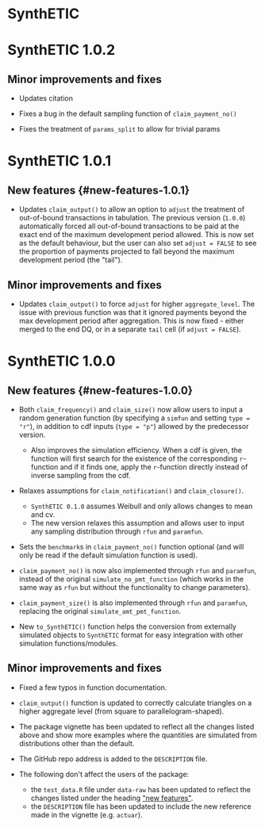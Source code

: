 # SynthETIC

# SynthETIC 1.0.2

## Minor improvements and fixes 

* Updates citation

* Fixes a bug in the default sampling function of `claim_payment_no()`

* Fixes the treatment of `params_split` to allow for trivial params

# SynthETIC 1.0.1

## New features {#new-features-1.0.1}

* Updates `claim_output()` to allow an option to `adjust` the treatment of
out-of-bound transactions in tabulation. The previous version (`1.0.0`) 
automatically forced all out-of-bound transactions to be paid at the exact end 
of the maximum development period allowed. This is now set as the default
behaviour, but the user can also set `adjust = FALSE` to see the proportion of
payments projected to fall beyond the maximum development period (the "tail").

## Minor improvements and fixes 

* Updates `claim_output()` to force `adjust` for higher `aggregate_level`. The
issue with previous function was that it ignored payments beyond the max
development period after aggregation. This is now fixed - either merged to the
end DQ, or in a separate `tail` cell (if `adjust = FALSE`).


# SynthETIC 1.0.0

## New features {#new-features-1.0.0}

* Both `claim_frequency()` and `claim_size()` now allow users to input a random
generation function (by specifying a `simfun` and setting `type = "r"`), in 
addition to cdf inputs (`type = "p"`) allowed by the predecessor version.
  - Also improves the simulation efficiency. When a cdf is given, the function
  will first search for the existence of the corresponding `r`-function and if
  it finds one, apply the `r`-function directly instead of inverse sampling from
  the cdf.

* Relaxes assumptions for `claim_notification()` and `claim_closure()`.
  - `SynthETIC 0.1.0` assumes Weibull and only allows changes to mean and cv.
  - The new version relaxes this assumption and allows user to input any
  sampling distribution through `rfun` and `paramfun`.

* Sets the `benchmark`s in `claim_payment_no()` function optional (and will only
be read if the default simulation function is used).

* `claim_payment_no()` is now also implemented through `rfun` and `paramfun`,
instead of the original `simulate_no_pmt_function` (which works in the same way
as `rfun` but without the functionality to change parameters).

* `claim_payment_size()` is also implemented through `rfun` and `paramfun`, 
replacing the original `simulate_amt_pmt_function`.

* New `to_SynthETIC()` function helps the conversion from externally simulated
objects to `SynthETIC` format for easy integration with other simulation 
functions/modules.

## Minor improvements and fixes 

* Fixed a few typos in function documentation.

* `claim_output()` function is updated to correctly calculate triangles on a
higher aggregate level (from square to parallelogram-shaped).

* The package vignette has been updated to reflect all the changes listed above
and show more examples where the quantities are simulated from distributions
other than the default.

* The GitHub repo address is added to the `DESCRIPTION` file.

* The following don't affect the users of the package:
  - the `test_data.R` file under `data-raw` has been updated to reflect the 
  changes listed under the heading ["new features"](#new-features-1.0.0).
  - the `DESCRIPTION` file has been updated to include the new reference made
  in the vignette (e.g. `actuar`).


